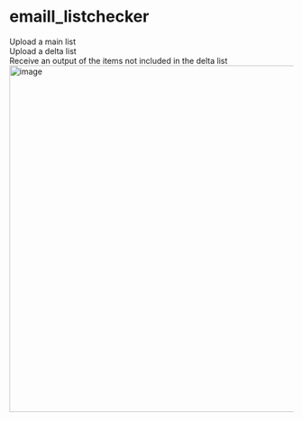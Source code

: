 # emaill_listchecker

Upload a main list<br>
Upload a delta list<br>
Receive an output of the items not included in the delta list<br>
<img width="615" alt="image" src="https://github.com/user-attachments/assets/ebbc68b9-0ce2-49fc-9db1-4ed047b8eeab" />
